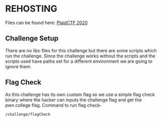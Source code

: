# REHOSTING

Files can be found here: [PlaidCTF 2020](https://github.com/sajjadium/ctf-archives/tree/main/ctfs/PlaidCTF/2020/pwn/emojidb/bin)

## Challenge Setup
There are no libc files for this challenge but there are some scripts which run the challenge. Since the challenge works without the scripts and the scripts used have paths set for a different environment we are going to ignore them.

## Flag Check
As this challenge has its own custom flag so we use a simple flag check binary where the hacker can inputs the challenge flag and get the pwn.college flag.
Command to run flag check-
```
/challenge/flagCheck
```